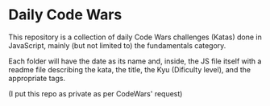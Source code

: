 # Daily Code Wars

This repository is a collection of daily Code Wars challenges (Katas) done in JavaScript, mainly (but not limited to) the fundamentals category.

Each folder will have the date as its name and, inside, the JS file itself with a readme file describing the kata, the title, the Kyu (Dificulty level), and the appropriate tags.

(I put this repo as private as per CodeWars' request)
